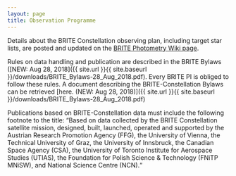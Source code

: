 ```yaml
---
layout: page
title: Observation Programme
---
```

Details about the BRITE Constellation observing plan, including target
star lists, are posted and updated on the [BRITE Photometry Wiki page](https://brite.craq-astro.ca/doku.php).

Rules on data handling and publication are described in the BRITE Bylaws
([NEW: Aug 28, 2018]({{ site.url }}{{ site.baseurl }}/downloads/BRITE_Bylaws-28_Aug_2018.pdf). Every BRITE PI is obliged to follow these rules. A
document describing the BRITE-Constellation Bylaws can be retrieved
[here. (NEW: Aug 28, 2018)]({{ site.url }}{{ site.baseurl }}/downloads/BRITE_Bylaws-28_Aug_2018.pdf)

Publications based on BRITE-Constellation data must include the following
footnote to the title:
“Based on data collected by the BRITE Constellation satellite mission, designed,
built, launched, operated and supported by the Austrian Research Promotion
Agency (FFG), the University of Vienna, the Technical University of Graz, the
University of Innsbruck, the Canadian Space Agency (CSA), the University of
Toronto Institute for Aerospace Studies (UTIAS), the Foundation for Polish
Science & Technology (FNiTP MNiSW), and National Science Centre (NCN).“